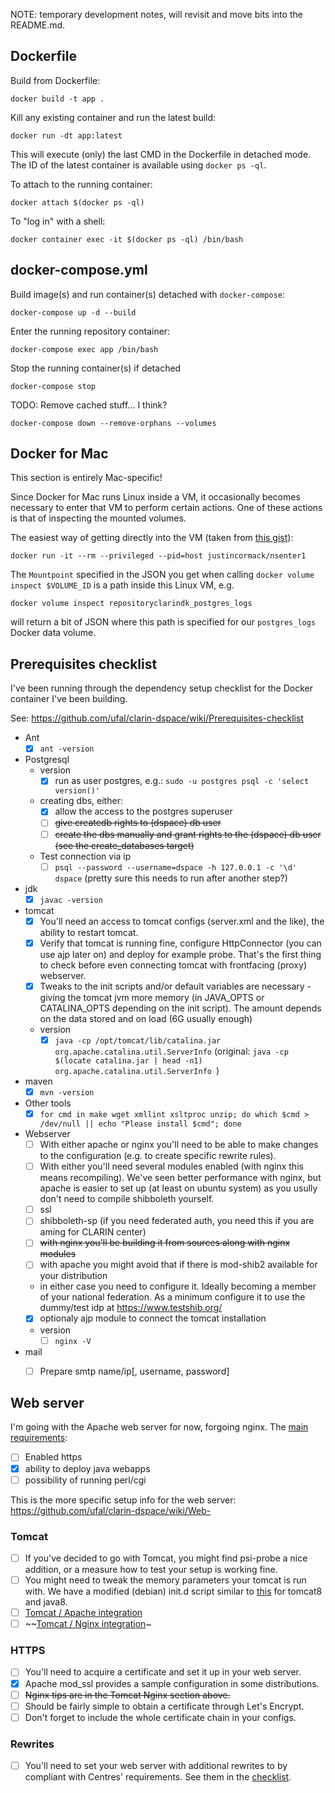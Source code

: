 NOTE: temporary development notes, will revisit and move bits into the README.md.


Dockerfile
----------

Build from Dockerfile:

```
docker build -t app .
```

Kill any existing container and run the latest build:

```
docker run -dt app:latest
```

This will execute (only) the last CMD in the Dockerfile in detached mode. The ID of the latest container is available using `docker ps -ql`.

To attach to the running container:

```
docker attach $(docker ps -ql)
```

To "log in" with a shell:

```
docker container exec -it $(docker ps -ql) /bin/bash
```


docker-compose.yml
-----------------
Build image(s) and run container(s) detached with `docker-compose`:

```
docker-compose up -d --build
```

Enter the running repository container:

```
docker-compose exec app /bin/bash
```

Stop the running container(s) if detached

```
docker-compose stop
```

TODO: Remove cached stuff... I think?

```
docker-compose down --remove-orphans --volumes
```


Docker for Mac
--------------
This section is entirely Mac-specific!

Since Docker for Mac runs Linux inside a VM, it occasionally becomes necessary to enter that VM to perform certain actions. One of these actions is that of inspecting the mounted volumes.

The easiest way of getting directly into the VM (taken from [this gist](https://gist.github.com/BretFisher/5e1a0c7bcca4c735e716abf62afad389)):

```
docker run -it --rm --privileged --pid=host justincormack/nsenter1
```

The `Mountpoint` specified in the JSON you get when calling `docker volume inspect $VOLUME_ID` is a path inside this Linux VM, e.g.

```
docker volume inspect repositoryclarindk_postgres_logs
```

will return a bit of JSON where this path is specified for our `postgres_logs` Docker data volume.


Prerequisites checklist
-----------------------
I've been running through the dependency setup checklist for the Docker container I've been building.

See: https://github.com/ufal/clarin-dspace/wiki/Prerequisites-checklist

- Ant
  - [x] `ant -version`
- Postgresql
  - version
    - [x] run as user postgres, e.g.: `sudo -u postgres psql -c 'select version()'`
  - creating dbs, either:
    - [x] allow the access to the postgres superuser
    - [ ] ~~give createdb rights to (dspace) db user~~
    - [ ] ~~create the dbs manually and grant rights to the (dspace) db user (see the create_databases target)~~
  - Test connection via ip
    - [ ] `psql --password --username=dspace -h 127.0.0.1 -c '\d' dspace` (pretty sure this needs to run after another step?)
- jdk
  - [x] `javac -version`
- tomcat
  - [x] You'll need an access to tomcat configs (server.xml and the like), the ability to restart tomcat.
  - [x] Verify that tomcat is running fine, configure HttpConnector (you can use ajp later on) and deploy for example probe. That's the first thing to check before even connecting tomcat with frontfacing (proxy) webserver.
  - [x] Tweaks to the init scripts and/or default variables are necessary - giving the tomcat jvm more memory (in JAVA_OPTS or CATALINA_OPTS depending on the init script). The amount depends on the data stored and on load (6G usually enough)
  - version
    - [x] `java -cp /opt/tomcat/lib/catalina.jar org.apache.catalina.util.ServerInfo` (original: `java -cp $(locate catalina.jar | head -n1) org.apache.catalina.util.ServerInfo
`)
- maven
  - [x] `mvn -version`
- Other tools
  - [x] `for cmd in make wget xmllint xsltproc unzip; do which $cmd > /dev/null || echo "Please install $cmd"; done`
- Webserver
  - [ ] With either apache or nginx you'll need to be able to make changes to the configuration (e.g. to create specific rewrite rules).
  - [ ] With either you'll need several modules enabled (with nginx this means recompiling). We've seen better performance with nginx, but apache is easier to set up (at least on ubuntu system) as you usully don't need to compile shibboleth yourself.
  - [ ] ssl
  - [ ] shibboleth-sp (if you need federated auth, you need this if you are aming for CLARIN center)
  - [ ] ~~with nginx you'll be building it from sources along with nginx modules~~
  - [ ] with apache you might avoid that if there is mod-shib2 available for your distribution
  - in either case you need to configure it. Ideally becoming a member of your national federation. As a minimum configure it to use the dummy/test idp at https://www.testshib.org/
  - [x] optionaly ajp module to connect the tomcat installation
  - version
    - [ ] `nginx -V`
- mail
  - [ ] Prepare smtp name/ip[, username, password]


Web server
----------

I'm going with the Apache web server for now, forgoing nginx. The [main requirements](https://github.com/ufal/clarin-dspace/wiki/Installation----Prerequisites#web-server--servlet-container):

- [ ] Enabled https
- [x] ability to deploy java webapps
- [ ] possibility of running perl/cgi

This is the more specific setup info for the web server: https://github.com/ufal/clarin-dspace/wiki/Web-

### Tomcat
- [ ] If you've decided to go with Tomcat, you might find psi-probe a nice addition, or a measure how to test your setup is working fine.
- [ ] You might need to tweak the memory parameters your tomcat is run with. We have a modified (debian) init.d script similar to [this](https://gist.github.com/kosarko/ac6d9e26a078f17f4a2c) for tomcat8 and java8.
- [ ] [Tomcat / Apache integration](https://github.com/ufal/clarin-dspace/wiki/Connecting-Tomcat-with-Apache)
- [ ] ~~[Tomcat / Nginx integration](https://github.com/ufal/clarin-dspace/wiki/Using-Nginx)~

### HTTPS
- [ ] You'll need to acquire a certificate and set it up in your web server.
- [x] Apache mod_ssl provides a sample configuration in some distributions.
- [ ] ~~Nginx tips are in the Tomcat Nginx section above.~~
- [ ] Should be fairly simple to obtain a certificate through Let's Encrypt.
- [ ] Don't forget to include the whole certificate chain in your configs.

### Rewrites
- [ ] You'll need to set your web server with additional rewrites to by compliant with Centres' requirements. See them in the [checklist](https://github.com/ufal/clarin-dspace/wiki/Repository-Checklist#web-server-rewritesredirects).
